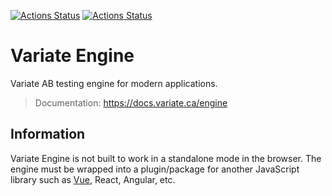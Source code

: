[![Actions Status](https://github.com/VariateApp/variate-engine/workflows/Build/badge.svg)](https://github.com/VariateApp/variate-engine/actions)
[![Actions Status](https://github.com/VariateApp/variate-engine/workflows/Publish/badge.svg)](https://github.com/VariateApp/variate-engine/actions)

# Variate Engine

Variate AB testing engine for modern applications. 

> Documentation: https://docs.variate.ca/engine

## Information

Variate Engine is not built to work in a standalone mode in the browser. The engine must be wrapped into a plugin/package
for another JavaScript library such as [Vue](https://github.com/variateapp/variate-vue), React, Angular, etc.
